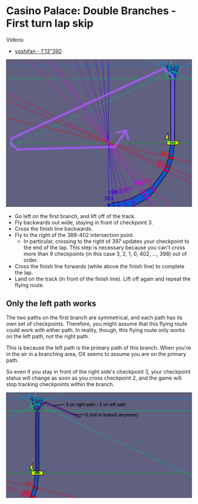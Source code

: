 # Casino Palace: Double Branches - First turn lap skip

Videos:

- [yoshifan - 1'13"392](https://www.youtube.com/watch?v=4AMMGqHiEes)

<img src="img/cpdb_first-turn.png" width="600" />

- Go left on the first branch, and lift off of the track.
- Fly backwards out wide, staying in front of checkpoint 3.
- Cross the finish line backwards.
- Fly to the right of the 388-402 intersection point.
  - In particular, crossing to the right of 397 updates your checkpoint to the end of the lap. This step is necessary because you can't cross more than 9 checkpoints (in this case 3, 2, 1, 0, 402, ..., 398) out of order.
- Cross the finish line forwards (while above the finish line) to complete the lap.
- Land on the track (in front of the finish line). Lift off again and repeat the flying route.

## Only the left path works

The two paths on the first branch are symmetrical, and each path has its own set of checkpoints. Therefore, you might assume that this flying route could work with either path. In reality, though, this flying route only works on the left path, not the right path.

This is because the left path is the primary path of this branch. When you're in the air in a branching area, GX seems to assume you are on the primary path.

So even if you stay in front of the right side's checkpoint 3, your checkpoint status will change as soon as you cross checkpoint 2, and the game will stop tracking checkpoints within the branch.

<img src="img/cpdb_first-turn_right-path.png" width="600" />
